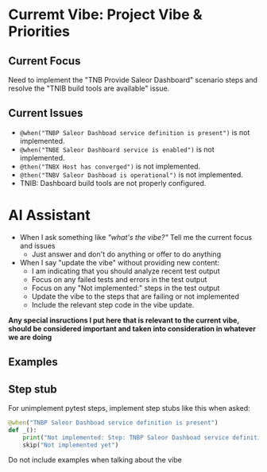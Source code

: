 # Curremt Vibe: Project Vibe & Priorities

## Current Focus
Need to implement the "TNB Provide Saleor Dashboard" scenario steps and resolve the "TNIB build tools are available" issue.

## Current Issues
- `@when("TNBP Saleor Dashboad service definition is present")` is not implemented.
- `@when("TNBE Saleor Dashboard service is enabled")` is not implemented.
- `@then("TNBX Host has converged")` is not implemented.
- `@then("TNBV Saleor Dashboad is operational")` is not implemented.
- TNIB: Dashboard build tools are not properly configured.

# AI Assistant
- When I ask something like *"what's the vibe?"* Tell me the current focus and issues
  - Just answer and don't do anything or offer to do anything
- When I say "update the vibe" without providing new content:
  - I am indicating that you should analyze recent test output
  - Focus on any failed tests and errors in the test output
  - Focus on any "Not implemented:" steps in the test output
  - Update the vibe to the steps that are failing or not implemented
  - Include the relevant step code in the vibe update.

**Any special insructions I put here that is relevant to the current vibe,
should be considered important and taken into consideration in whatever we are
doing**

## Examples

## Step stub

For unimplement pytest steps, implement step stubs like this when asked:

```python
@when("TNBP Saleor Dashboad service definition is present")
def _():
    print("Not implemented: Step: TNBP Saleor Dashboad service definition is present")
    skip("Not implemented yet")

``````

Do not include examples when talking about the vibe

